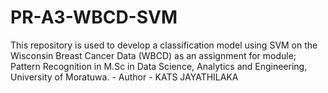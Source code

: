 # PR-A3-WBCD-SVM
This repository is used to develop a classification model using SVM on the Wisconsin Breast Cancer Data (WBCD) as an assignment for module; Pattern Recognition in M.Sc in Data Science, Analytics and Engineering, University of Moratuwa. - Author - KATS JAYATHILAKA
